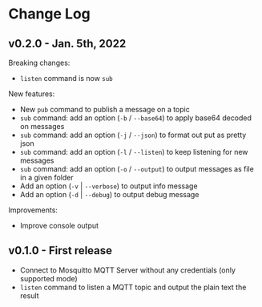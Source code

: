 # Change Log

## v0.2.0 - Jan. 5th, 2022

Breaking changes:

- `listen` command is now `sub`

New features:

- New `pub` command to publish a message on a topic
- `sub` command: add an option (`-b` / `--base64`) to apply base64 decoded on
  messages
- `sub` command: add an option (`-j` / `--json`) to format out put as pretty
  json
- `sub` command: add an option (`-l` / `--listen`) to keep listening for new
  messages
- `sub` command: add an option (`-o` / `--output`) to output messages as file in
  a given folder
- Add an option (`-v` | `--verbose`) to output info message
- Add an option (`-d` | `--debug`) to output debug message

Improvements:

- Improve console output

## v0.1.0 - First release

- Connect to Mosquitto MQTT Server without any credentials (only supported mode)
- `listen` command to listen a MQTT topic and output the plain text the result
